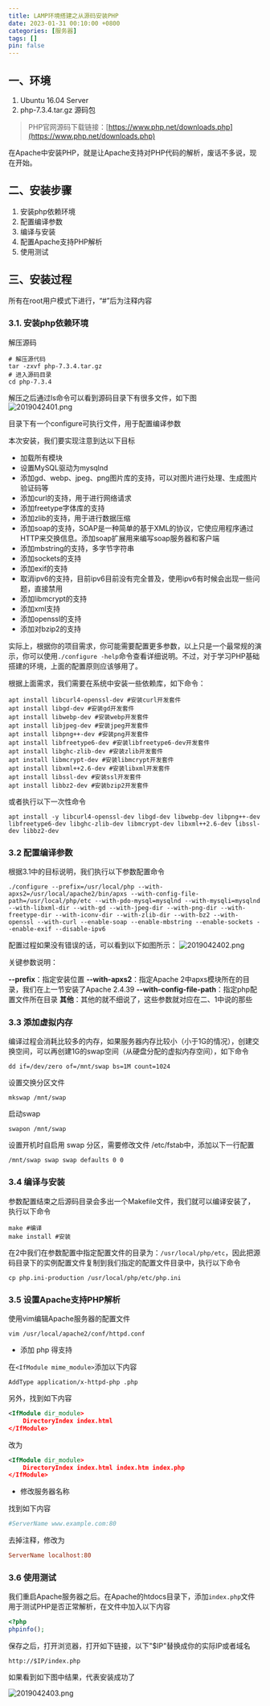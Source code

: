 ```yaml
---
title: LAMP环境搭建之从源码安装PHP
date: 2023-01-31 00:10:00 +0800
categories: [服务器]
tags: []
pin: false
---
```


## 一、环境

1. Ubuntu 16.04 Server
2. php-7.3.4.tar.gz 源码包

> PHP官网源码下载链接：[https://www.php.net/downloads.php](https://www.php.net/downloads.php)

在Apache中安装PHP，就是让Apache支持对PHP代码的解析，废话不多说，现在开始。

## 二、安装步骤

1. 安装php依赖环境
2. 配置编译参数
3. 编译与安装
4. 配置Apache支持PHP解析
5. 使用测试

## 三、安装过程

所有在root用户模式下进行，“#”后为注释内容

### 3.1. 安装php依赖环境

解压源码

```shell
# 解压源代码
tar -zxvf php-7.3.4.tar.gz
# 进入源码目录
cd php-7.3.4
```

解压之后通过ls命令可以看到源码目录下有很多文件，如下图
![2019042401.png](/img/server/02-01.png)

目录下有一个configure可执行文件，用于配置编译参数

本次安装，我们要实现注意到达以下目标

- 加载所有模块
- 设置MySQL驱动为mysqlnd
- 添加gd、webp、jpeg、png图片库的支持，可以对图片进行处理、生成图片验证码等
- 添加curl的支持，用于进行网络请求
- 添加freetype字体库的支持
- 添加zlib的支持，用于进行数据压缩
- 添加soap的支持，SOAP是一种简单的基于XML的协议，它使应用程序通过HTTP来交换信息。添加soap扩展用来编写soap服务器和客户端
- 添加mbstring的支持，多字节字符串
- 添加sockets的支持
- 添加exif的支持
- 取消ipv6的支持，目前ipv6目前没有完全普及，使用ipv6有时候会出现一些问题，直接禁用
- 添加libmcrypt的支持
- 添加xml支持
- 添加openssl的支持
- 添加对bzip2的支持

实际上，根据你的项目需求，你可能需要配置更多参数，以上只是一个最常规的演示，你可以使用`./configure -help`命令查看详细说明。不过，对于学习PHP基础搭建的环境，上面的配置原则应该够用了。

根据上面需求，我们需要在系统中安装一些依赖库，如下命令：

```shell
apt install libcurl4-openssl-dev #安装curl开发套件
apt install libgd-dev #安装gd开发套件
apt install libwebp-dev #安装webp开发套件
apt install libjpeg-dev #安装jpeg开发套件
apt install libpng++-dev #安装png开发套件
apt install libfreetype6-dev #安装libfreetype6-dev开发套件
apt install libghc-zlib-dev #安装zlib开发套件
apt install libmcrypt-dev #安装libmcrypt开发套件
apt install libxml++2.6-dev #安装libxml开发套件
apt install libssl-dev #安装ssl开发套件
apt install libbz2-dev #安装bzip2开发套件
```

或者执行以下一次性命令

```shell
apt install -y libcurl4-openssl-dev libgd-dev libwebp-dev libpng++-dev libfreetype6-dev libghc-zlib-dev libmcrypt-dev libxml++2.6-dev libssl-dev libbz2-dev
```

### 3.2 配置编译参数

根据3.1中的目标说明，我们执行以下参数配置命令

```shell
./configure --prefix=/usr/local/php --with-apxs2=/usr/local/apache2/bin/apxs --with-config-file-path=/usr/local/php/etc --with-pdo-mysql=mysqlnd --with-mysqli=mysqlnd --with-libxml-dir --with-gd --with-jpeg-dir --with-png-dir --with-freetype-dir --with-iconv-dir --with-zlib-dir --with-bz2 --with-openssl --with-curl --enable-soap --enable-mbstring --enable-sockets --enable-exif --disable-ipv6
```

配置过程如果没有错误的话，可以看到以下如图所示：
![2019042402.png](/img/server/02-02.png)

关键参数说明：

**--prefix**：指定安装位置
**--with-apxs2**：指定Apache 2中apxs模块所在的目录，我们在上一节安装了Apache 2.4.39
**--with-config-file-path**：指定php配置文件所在目录
**其他**：其他的就不细说了，这些参数就对应在二、1中说的那些

### 3.3 添加虚拟内存

编译过程会消耗比较多的内存，如果服务器内存比较小（小于1G的情况），创建交换空间，可以再创建1G的swap空间（从硬盘分配的虚拟内存空间），如下命令

```shell
dd if=/dev/zero of=/mnt/swap bs=1M count=1024 
```

设置交换分区文件

```shell
mkswap /mnt/swap
```

启动swap

```shell
swapon /mnt/swap
```

设置开机时自启用 swap 分区，需要修改文件 /etc/fstab中，添加以下一行配置

```shell
/mnt/swap swap swap defaults 0 0
```

### 3.4 编译与安装

参数配置结束之后源码目录会多出一个Makefile文件，我们就可以编译安装了，执行以下命令

```shell
make #编译
make install #安装
```

在2中我们在参数配置中指定配置文件的目录为：`/usr/local/php/etc`，因此把源码目录下的实例配置文件复制到我们指定的配置文件目录中，执行以下命令

```shell
cp php.ini-production /usr/local/php/etc/php.ini
```

### 3.5 设置Apache支持PHP解析

使用vim编辑Apache服务器的配置文件

```shell
vim /usr/local/apache2/conf/httpd.conf
```

- 添加 php 得支持

在`<IfModule mime_module>`添加以下内容

```shell
AddType application/x-httpd-php .php
```

另外，找到如下内容

```xml
<IfModule dir_module>
    DirectoryIndex index.html
</IfModule>
```

改为

```xml
<IfModule dir_module>
    DirectoryIndex index.html index.htm index.php
</IfModule>
```

- 修改服务器名称

找到如下内容

```ini
#ServerName www.example.com:80
```

去掉注释，修改为

```ini
ServerName localhost:80
```

### 3.6 使用测试

我们重启Apache服务器之后。在Apache的htdocs目录下，添加`index.php`文件用于测试PHP是否正常解析，在文件中加入以下内容

```php
<?php
phpinfo();
```

保存之后，打开浏览器，打开如下链接，以下"$IP"替换成你的实际IP或者域名

`http://$IP/index.php`

如果看到如下图中结果，代表安装成功了

![2019042403.png](/img/server/02-03.png)
